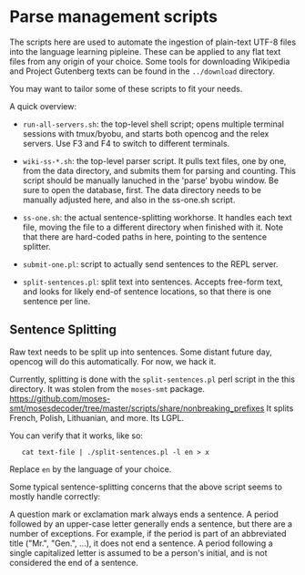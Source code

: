 
Parse management scripts
========================

The scripts here are used to automate the ingestion of plain-text
UTF-8 files into the language learning pipleine.  These can be applied
to any flat text files from any origin of your choice.  Some tools
for downloading Wikipedia and Project Gutenberg texts can be found
in the `../download` directory.

You may want to tailor some of these scripts to fit your needs.

A quick overview:

* `run-all-servers.sh`: the top-level shell script; opens multiple
  terminal sessions with tmux/byobu, and starts both opencog and
  the relex servers. Use F3 and F4 to switch to different terminals.

* `wiki-ss-*.sh`: the top-level parser script. It pulls text files, one
  by one, from the data directory, and submits them for parsing and
  counting.  This script should be manually lanuched in the 'parse'
  byobu window.  Be sure to open the database, first. The data directory
  needs to be manually adjusted here, and also in the ss-one.sh script.

* `ss-one.sh`: the actual sentence-splitting workhorse. It handles each
  text file, moving the file to a different directory when finished
  with it.  Note that there are hard-coded paths in here, pointing to
  the sentence splitter.

* `submit-one.pl`: script to actually send sentences to the REPL server.

* `split-sentences.pl`: split text into sentences. Accepts free-form text,
  and looks for likely end-of sentence locations, so that there is one
  sentence per line.


Sentence Splitting
------------------
Raw text needs to be split up into sentences.  Some distant future day,
opencog will do this automatically. For now, we hack it.

Currently, splitting is done with the `split-sentences.pl` perl script
in the this directory.  It was stolen from the `moses-smt` package.
https://github.com/moses-smt/mosesdecoder/tree/master/scripts/share/nonbreaking_prefixes
It splits French, Polish, Lithuanian, and more.  Its LGPL.

You can verify that it works, like so:
```
   cat text-file | ./split-sentences.pl -l en > x
```
Replace `en` by the language of your choice.

Some typical sentence-splitting concerns that the above script seems
to mostly handle correctly:

A question mark or exclamation mark always ends a sentence.  A period
followed by an upper-case letter generally ends a sentence, but there
are a number of exceptions.  For example, if the period is part of an
abbreviated title ("Mr.", "Gen.", ...), it does not end a sentence.
A period following a single capitalized letter is assumed to be a
person's initial, and is not considered the end of a sentence.
